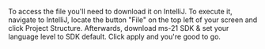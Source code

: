 To access the file you'll need to download it on IntelliJ. To execute it, navigate to IntelliJ, locate the button "File" on the top left of your screen and click Project Structure. Afterwards, download ms-21 SDK & set your language level to SDK default. Click apply and you're good to go.
